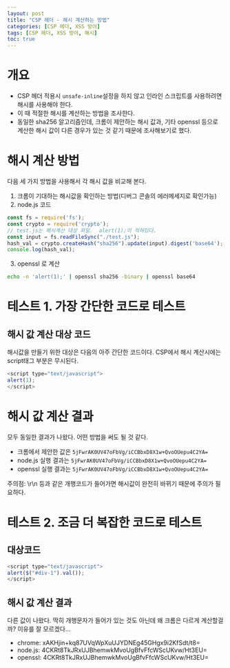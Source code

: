 ```yaml
---
layout: post
title: "CSP 헤더 - 해시 계산하는 방법"
categories: [CSP 헤더, XSS 방어]
tags: [CSP 헤더, XSS 방어, 해시]
toc: true
---
```


# 개요
- CSP 헤더 적용시 `unsafe-inline`설정을 하지 않고 인라인 스크립트를 사용하려면 해시를 사용해야 한다. 
- 이 때 적절한 해시를 계산하는 방법을 조사한다. 
- 동일한 sha256 알고리즘인데, 크롬이 제안하는 해시 값과, 기타 openssl 등으로 계산한 해시 값이 다른 경우가 있는 것 같기 때문에 조사해보기로 했다. 


# 해시 계산 방법
다음 세 가지 방법을 사용해서 각 해시 값을 비교해 본다. 

1. 크롬이 기대하는 해시값을 확인하는 방법(디버그 콘솔의 에러메세지로 확인가능)
2. node.js 코드 

```js
const fs = require('fs');
const crypto = require('crypto');
// test.js는 해시계산 대상 파일.  alert(1);이 적혀있다. 
const input = fs.readFileSync("./test.js"); 
hash_val = crypto.createHash("sha256").update(input).digest('base64');
console.log(hash_val);
```

3. openssl 로 계산

```sh
echo -n 'alert(1);' | openssl sha256 -binary | openssl base64
```

# 테스트 1. 가장 간단한 코드로 테스트 
## 해시 값 계산 대상 코드 
해시값을 만들기 위한 대상은 다음의 아주 간단한 코드이다. CSP에서 해시 계산시에는 script태그 부분은 무시된다. 

```js
<script type="text/javascript">
alert(1);
</script>
```


# 해시 값 계산 결과 
모두 동일한 결과가 나왔다. 어떤 방법을 써도 될 것 같다. 
- 크롬에서 제안한 값은 `5jFwrAK0UV47oFbVg/iCCBbxD8X1w+QvoOUepu4C2YA=`
- node.js 실행 결과는 `5jFwrAK0UV47oFbVg/iCCBbxD8X1w+QvoOUepu4C2YA=`
- openssl 실행 결과는 `5jFwrAK0UV47oFbVg/iCCBbxD8X1w+QvoOUepu4C2YA=`


주의점: \r\n 등과 같은 개행코드가 들어가면 해시값이 완전히 바뀌기 때문에 주의가 필요하다. 

# 테스트 2. 조금 더 복잡한 코드로 테스트 
## 대상코드 

```js
<script type="text/javascript">
alert($("#div-1").val());
</script>
```

## 해시 값 계산 결과 
다른 값이 나왔다. 딱히 개행문자가 들어가 있는 것도 아닌데 왜 크롬은 다르게 계산할걸까? 이유를 잘 모르겠다...
- chrome: xAKHjin+kq87UVqWpXuUJYDNEg45GHgx9i2KfSdt/t8=
- node.js: 4CKRt8TkJRxUJBhemwkMvoUgBfvFfcWScUKvw/Ht3EU=
- openssl: 4CKRt8TkJRxUJBhemwkMvoUgBfvFfcWScUKvw/Ht3EU=